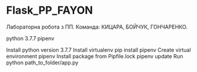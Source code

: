 # Flask_PP_FAYON
Лабораторна робота з ПП. Команда: КИЦАРА, БОЙЧУК, ГОНЧАРЕНКО.

python 3.7.7
pipenv

Install python version 3.7.7
Install virtualenv pip install pipenv
Create virtual environment pipenv
Install package from Pipfile.lock pipenv update
Run python path_to_folder/app.py
